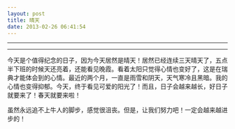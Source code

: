 ```yaml
---
layout: post
title: 晴天
date: 2013-02-26 06:41:54
---
```


<meta http-equiv='Content-Type' content='text/html; charset=utf-8' />

---

---

今天是个值得纪念的日子，因为今天居然是晴天！居然已经连续三天晴天了，五点半下班的时候天还亮着，还能看见晚霞。看着太阳只觉得心情也变好了，这是在瑞典才能体会到的心情。最近的两个月，一直是雨雪和阴天，天气寒冷且黑暗。我的心情也变得抑郁。今天，终于看见可爱的阳光了！而且，日子会越来越长，好日子就要来了！春天就要来啦！

虽然永远追不上牛人的脚步，感觉很沮丧。但是，让我们努力吧！一定会越来越进步的！


